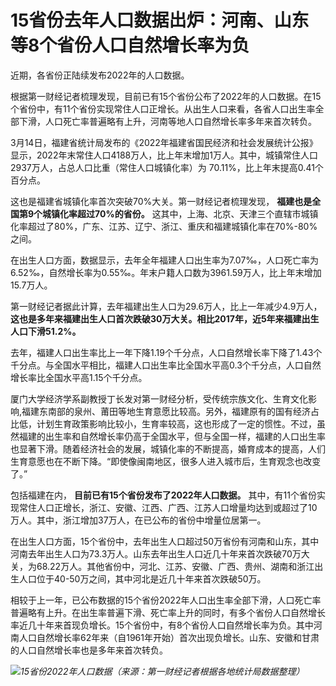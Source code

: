 # 15省份去年人口数据出炉：河南、山东等8个省份人口自然增长率为负

近期，各省份正陆续发布2022年的人口数据。

根据第一财经记者梳理发现，目前已有15个省份公布了2022年的人口数据。在15个省份中，有11个省份实现常住人口正增长。从出生人口来看，各省人口出生率全部下滑，人口死亡率普遍略有上升，河南等地人口自然增长率多年来首次转负。

3月14日，福建省统计局发布的《2022年福建省国民经济和社会发展统计公报》显示，2022年末常住人口4188万人，比上年末增加1万人。其中，城镇常住人口2937万人，占总人口比重（常住人口城镇化率）为
70.11%，比上年末提高0.41个百分点。

这也是福建省城镇化率首次突破70%大关。第一财经记者梳理发现， **福建也是全国第9个城镇化率超过70%的省份。**
这其中，上海、北京、天津三个直辖市城镇化率超过了80%，广东、江苏、辽宁、浙江、重庆和福建城镇化率在70%-80%之间。

在出生人口方面，数据显示，去年全年福建人口出生率为7.07‰，人口死亡率为6.52‰，自然增长率为0.55‰。年末户籍人口数为3961.59万人，比上年末增加15.7万人。

第一财经记者据此计算，去年福建出生人口为29.6万人，比上一年减少4.9万人，
**这也是多年来福建出生人口首次跌破30万大关。相比2017年，近5年来福建出生人口下滑51.2%。**

去年，福建人口出生率比上一年下降1.19个千分点，人口自然增长率下降了1.43个千分点。与全国水平相比，福建人口出生率比全国水平高0.3个千分点，人口自然增长率比全国水平高1.15个千分点。

厦门大学经济学系副教授丁长发对第一财经分析，受传统宗族文化、生育文化影响,福建东南部的泉州、莆田等地生育意愿比较高。另外，福建原有的国有经济占比低，计划生育政策影响比较小，生育率较高，这也形成了一定的惯性。不过，虽然福建的出生率和自然增长率仍高于全国水平，但与全国一样，福建的人口出生率也显著下滑。随着经济社会的发展，城镇化率的不断提高，婚育成本的提高，人们生育意愿也在不断下降。“即使像闽南地区，很多人进入城市后，生育观念也改变了。”

包括福建在内， **目前已有15个省份发布了2022年人口数据。**
其中，有11个省份实现常住人口正增长，浙江、安徽、江西、广西、江苏人口增量均达到或超过了10万人。其中，浙江增加37万人，在已公布的省份中增量位居第一。

在出生人口方面，15个省份中，去年出生人口超过50万省份有河南和山东，其中河南去年出生人口为73.3万人。山东去年出生人口近几十年来首次跌破70万大关，为68.22万人。其他省份中，河北、江苏、安徽、广西、贵州、湖南和浙江出生人口位于40-50万之间，其中河北是近几十年来首次跌破50万。

相较于上一年，已公布数据的15个省份2022年人口出生率全部下滑，人口死亡率普遍略有上升。在出生率普遍下滑、死亡率上升的同时，有多个省份人口自然增长率近几十年来首现负增长。15个省份中，有8个省份人口自然增长率为负。其中河南人口自然增长率62年来（自1961年开始）首次出现负增长。山东、安徽和甘肃的人口自然增长率也是多年来首次转负。

![](https://inews.gtimg.com/om_bt/OrLG2UpQ0KQrFgRnqvORI4E76GLnWc2SnBMW_CA-eUEUAAA/1000)_15省份2022年人口数据（来源：第一财经记者根据各地统计局数据整理）_

